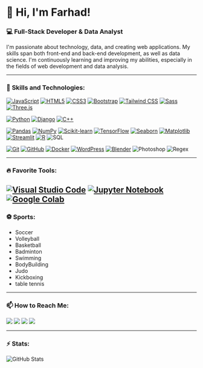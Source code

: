 # 👋 Hi, I'm Farhad!

### 💻 Full-Stack Developer & Data Analyst

I'm passionate about technology, data, and creating web applications. My skills span both front-end and back-end development, as well as data science. I'm continuously learning and improving my abilities, especially in the fields of web development and data analysis.

---

### 🔧 **Skills and Technologies:**

<!-- Frontend -->
[![JavaScript](https://img.shields.io/badge/-JavaScript-333333?style=flat&logo=javascript&logoColor=white)](https://developer.mozilla.org/en-US/docs/Web/JavaScript) 
[![HTML5](https://img.shields.io/badge/-HTML5-E34F26?style=flat&logo=html5&logoColor=white)](https://developer.mozilla.org/en-US/docs/Web/HTML)
[![CSS3](https://img.shields.io/badge/-CSS3-1572B6?style=flat&logo=css3&logoColor=white)](https://developer.mozilla.org/en-US/docs/Web/CSS)
[![Bootstrap](https://img.shields.io/badge/-Bootstrap-563D7C?style=flat&logo=bootstrap&logoColor=white)](https://getbootstrap.com/)
[![Tailwind CSS](https://img.shields.io/badge/-Tailwind%20CSS-06B6D4?style=flat&logo=tailwind-css&logoColor=white)](https://tailwindcss.com/)
[![Sass](https://img.shields.io/badge/-Sass-CC6699?style=flat&logo=sass&logoColor=white)](https://sass-lang.com/)
[![Three.js](https://img.shields.io/badge/-Three.js-000000?style=flat&logo=three.js&logoColor=white)](https://threejs.org/)

<!-- Backend -->
[![Python](https://img.shields.io/badge/-Python-3776AB?style=flat&logo=python&logoColor=white)](https://www.python.org/)
[![Django](https://img.shields.io/badge/-Django-092E20?style=flat&logo=django&logoColor=white)](https://www.djangoproject.com/)
[![C++](https://img.shields.io/badge/-C++-00599C?style=flat&logo=c++&logoColor=white)](https://isocpp.org/)

<!-- Data Science -->
[![Pandas](https://img.shields.io/badge/-Pandas-150458?style=flat&logo=pandas&logoColor=white)](https://pandas.pydata.org/)
[![NumPy](https://img.shields.io/badge/-NumPy-013243?style=flat&logo=numpy&logoColor=white)](https://numpy.org/)
[![Scikit-learn](https://img.shields.io/badge/-Scikit--learn-F7931E?style=flat&logo=scikit-learn&logoColor=white)](https://scikit-learn.org/)
[![TensorFlow](https://img.shields.io/badge/-TensorFlow-FF6F00?style=flat&logo=tensorflow&logoColor=white)](https://www.tensorflow.org/)
[![Seaborn](https://img.shields.io/badge/-Seaborn-4C72AF?style=flat&logo=seaborn&logoColor=white)](https://seaborn.pydata.org/)
[![Matplotlib](https://img.shields.io/badge/-Matplotlib-11557C?style=flat&logo=matplotlib&logoColor=white)](https://matplotlib.org/)
[![Streamlit](https://img.shields.io/badge/-Streamlit-FF4B4B?style=flat&logo=streamlit&logoColor=white)](https://streamlit.io/)
[![R](https://img.shields.io/badge/-R-276DC3?style=flat&logo=r&logoColor=white)](https://www.r-project.org/)
![SQL](https://img.shields.io/badge/SQL-blue?logo=postgresql&logoColor=white)

<!-- Tools -->
[![Git](https://img.shields.io/badge/-Git-F05032?style=flat&logo=git&logoColor=white)](https://git-scm.com/)
[![GitHub](https://img.shields.io/badge/-GitHub-181717?style=flat&logo=github&logoColor=white)](https://github.com/)
[![Docker](https://img.shields.io/badge/-Docker-2496ED?style=flat&logo=docker&logoColor=white)](https://www.docker.com/)
[![WordPress](https://img.shields.io/badge/-WordPress-21759B?style=flat&logo=wordpress&logoColor=white)](https://wordpress.org/)
[![Blender](https://img.shields.io/badge/-Blender-F5792A?style=flat&logo=blender&logoColor=white)](https://www.blender.org/)
![Photoshop](https://img.shields.io/badge/Photoshop-blue?logo=adobephotoshop&logoColor=white)
![Regex](https://img.shields.io/badge/Regex-blue?logo=code&logoColor=white)


---
### 🔥 **Favorite Tools:**
[![Visual Studio Code](https://img.shields.io/badge/-Visual%20Studio%20Code-007ACC?style=flat&logo=visual-studio-code&logoColor=white)](https://code.visualstudio.com/)
[![Jupyter Notebook](https://img.shields.io/badge/-Jupyter%20Notebook-F37626?style=flat&logo=jupyter&logoColor=white)](https://jupyter.org/)
[![Google Colab](https://img.shields.io/badge/-Google%20Colab-4285F4?style=flat&logo=google-colab&logoColor=white)](https://colab.research.google.com/)
---
### ⚽ **Sports:**
- Soccer
- Volleyball
- Basketball
- Badminton
- Swimming
- BodyBuilding
- Judo
- Kickboxing
- table tennis

---


### 📫 **How to Reach Me:**
<p align="left">
  <a href="mailto:farhad@example.com"><img src="https://img.shields.io/badge/Email-D14836?style=for-the-badge&logo=gmail&logoColor=white" /></a>
  <a href="https://linkedin.com/in/farhadprofile"><img src="https://img.shields.io/badge/LinkedIn-0077B5?style=for-the-badge&logo=linkedin&logoColor=white" /></a>
  <a href="https://github.com/farhad-here"><img src="https://img.shields.io/badge/GitHub-181717?style=for-the-badge&logo=github&logoColor=white" /></a>
  <a href="https://instagram.com/farhad_gs"><img src="https://img.shields.io/badge/Instagram-E4405F?style=for-the-badge&logo=instagram&logoColor=white" /></a>
</p>


---
### ⚡ **Stats:**

![GitHub Stats](https://github-readme-stats.vercel.app/api?username=farhad-here&show_icons=true&theme=radical)


<!--
**farhad-here/Farhad-here** is a ✨ _special_ ✨ repository because its `README.md` (this file) appears on your GitHub profile.

Here are some ideas to get you started:

- 🔭 I’m currently working on ...
- 🌱 I’m currently learning ...
- 👯 I’m looking to collaborate on ...
- 🤔 I’m looking for help with ...
- 💬 Ask me about ...
- 📫 How to reach me: ...
- 😄 Pronouns: ...
- ⚡ Fun fact: ...
-->
